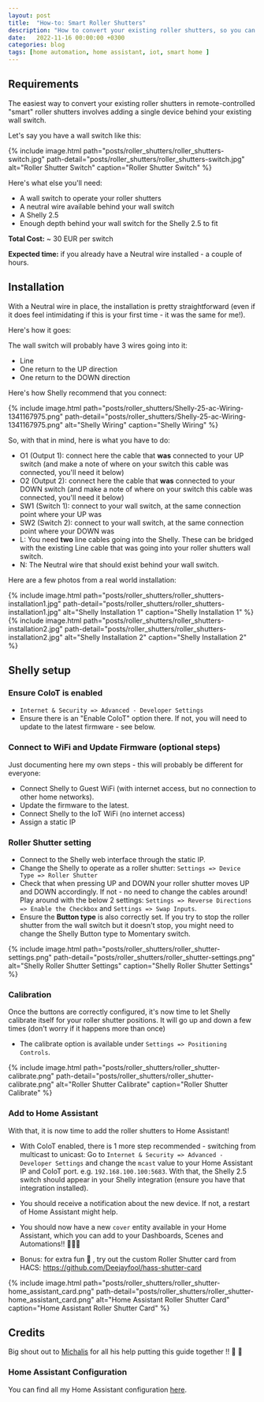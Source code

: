 ```yaml
---
layout: post
title:  "How-to: Smart Roller Shutters"
description: "How to convert your existing roller shutters, so you can operate them from your mobile phone"
date:   2022-11-16 00:00:00 +0300
categories: blog
tags: [home automation, home assistant, iot, smart home ]
---
```



## Requirements 

The easiest way to convert your existing roller shutters in remote-controlled "smart" roller shutters involves
adding a single device behind your existing wall switch.

Let's say you have a wall switch like this:

{% include image.html path="posts/roller_shutters/roller_shutters-switch.jpg" path-detail="posts/roller_shutters/roller_shutters-switch.jpg" alt="Roller Shutter Switch" caption="Roller Shutter Switch" %}

Here's what else you'll need:

* A wall switch to operate your roller shutters
* A neutral wire available behind your wall switch 
* A Shelly 2.5 
* Enough depth behind your wall switch for the Shelly 2.5 to fit

**Total Cost:** ~ 30 EUR per switch

**Expected time:** if you already have a Neutral wire installed - a couple of hours.

## Installation

With a Neutral wire in place, the installation is pretty straightforward (even if it does feel intimidating 
if this is your first time - it was the same for me!). 

Here's how it goes: 

The wall switch will probably have 3 wires going into it: 

* Line 
* One return to the UP direction
* One return to the DOWN direction

Here's how Shelly recommend that you connect: 

{% include image.html path="posts/roller_shutters/Shelly-25-ac-Wiring-1341167975.png" path-detail="posts/roller_shutters/Shelly-25-ac-Wiring-1341167975.png" alt="Shelly Wiring" caption="Shelly Wiring" %}

So, with that in mind, here is what you have to do: 

* O1 (Output 1): connect here the cable that **was** connected to your UP switch (and make a note of where on your switch this cable was connected, you'll need it below)
* O2 (Output 2): connect here the cable that **was** connected to your DOWN switch (and make a note of where on your switch this cable was connected, you'll need it below)
* SW1 (Switch 1): connect to your wall switch, at the same connection point where your UP was
* SW2 (Switch 2): connect to your wall switch, at the same connection point where your DOWN was
* L: You need **two** line cables going into the Shelly. These can be bridged with the existing Line cable that was going into your roller shutters wall switch. 
* N: The Neutral wire that should exist behind your wall switch. 


Here are a few photos from a real world installation:


{% include image.html path="posts/roller_shutters/roller_shutters-installation1.jpg" path-detail="posts/roller_shutters/roller_shutters-installation1.jpg" alt="Shelly Installation 1" caption="Shelly Installation 1" %} 
{% include image.html path="posts/roller_shutters/roller_shutters-installation2.jpg" path-detail="posts/roller_shutters/roller_shutters-installation2.jpg" alt="Shelly Installation 2" caption="Shelly Installation 2" %}



## Shelly setup 

### Ensure CoIoT is enabled

* `Internet & Security => Advanced - Developer Settings` 
* Ensure there is an "Enable CoIoT" option there. If not, you will need to update to the latest firmware - see below. 


### Connect to WiFi and Update Firmware (optional steps)

Just documenting here my own steps - this will probably be different for everyone: 

* Connect Shelly to Guest WiFi (with internet access, but no connection to other home networks).
* Update the firmware to the latest.  
* Connect Shelly to the IoT WiFi (no internet access)
* Assign a static IP

### Roller Shutter setting

* Connect to the Shelly web interface through the static IP. 
* Change the Shelly to operate as a roller shutter:  `Settings => Device Type => Roller Shutter`
* Check that when pressing UP and DOWN your roller shutter moves UP and DOWN accordingly. If not - no need to change the cables around! Play around with the below 2 settings: `Settings => Reverse Directions => Enable the Checkbox` and `Settings => Swap Inputs`. 
* Ensure the **Button type** is also correctly set. If you try to stop the roller shutter from the wall switch but it doesn't stop, you might need to change the Shelly Button type to Momentary switch.  

{% include image.html path="posts/roller_shutters/roller_shutter-settings.png" path-detail="posts/roller_shutters/roller_shutter-settings.png" alt="Shelly Roller Shutter Settings" caption="Shelly Roller Shutter Settings" %}


### Calibration

Once the buttons are correctly configured, it's now time to let Shelly calibrate itself for your roller shutter positions. It will go up and down a few times (don't worry if it happens more than once)

* The calibrate option is available under `Settings => Positioning Controls`. 

{% include image.html path="posts/roller_shutters/roller_shutter-calibrate.png" path-detail="posts/roller_shutters/roller_shutter-calibrate.png" alt="Roller Shutter Calibrate" caption="Roller Shutter Calibrate" %}


### Add to Home Assistant

With that, it is now time to add the roller shutters to Home Assistant! 

* With CoIoT enabled, there is 1 more step recommended - switching from multicast to unicast: Go to `Internet & Security => Advanced - Developer Settings` and change the `mcast` value to your Home Assistant IP and CoIoT port. e.g. `192.168.100.100:5683`. With that, the Shelly 2.5 switch should appear in your Shelly integration (ensure you have that integration installed). 
* You should receive a notification about the new device. If not, a restart of Home Assistant might help. 
* You should now have a new `cover` entity available in your Home Assistant, which you can add to your Dashboards, Scenes and Automations!! 🎉🎉🎉


* Bonus: for extra fun 🥳 , try out the custom Roller Shutter card from HACS:  https://github.com/Deejayfool/hass-shutter-card

{% include image.html path="posts/roller_shutters/roller_shutter-home_assistant_card.png" path-detail="posts/roller_shutters/roller_shutter-home_assistant_card.png" alt="Home Assistant Roller Shutter Card" caption="Home Assistant Roller Shutter Card" %}


## Credits

Big shout out to [Michalis](https://twitter.com/mzampetakis) for all his help putting this guide together !! 🙏 🍻



### Home Assistant Configuration 

You can find all my Home Assistant configuration [here](https://github.com/gsaslis/home-assistant-config/). 